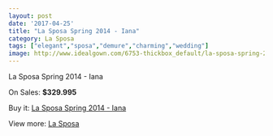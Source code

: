 ```yaml
---
layout: post
date: '2017-04-25'
title: "La Sposa Spring 2014 - Iana"
category: La Sposa
tags: ["elegant","sposa","demure","charming","wedding"]
image: http://www.idealgown.com/6753-thickbox_default/la-sposa-spring-2014-iana.jpg
---
```

La Sposa Spring 2014 - Iana

On Sales: **$329.995**
<a href="https://www.idealgown.com/en/la-sposa/2903-la-sposa-spring-2014-iana.html"><amp-img layout="responsive" width="600" height="600" src="//www.idealgown.com/6753-thickbox_default/la-sposa-spring-2014-iana.jpg" alt="La Sposa Spring 2014 - Iana 0" /></a>
<a href="https://www.idealgown.com/en/la-sposa/2903-la-sposa-spring-2014-iana.html"><amp-img layout="responsive" width="600" height="600" src="//www.idealgown.com/6755-thickbox_default/la-sposa-spring-2014-iana.jpg" alt="La Sposa Spring 2014 - Iana 1" /></a>
<a href="https://www.idealgown.com/en/la-sposa/2903-la-sposa-spring-2014-iana.html"><amp-img layout="responsive" width="600" height="600" src="//www.idealgown.com/6754-thickbox_default/la-sposa-spring-2014-iana.jpg" alt="La Sposa Spring 2014 - Iana 2" /></a>

Buy it: [La Sposa Spring 2014 - Iana](https://www.idealgown.com/en/la-sposa/2903-la-sposa-spring-2014-iana.html "La Sposa Spring 2014 - Iana")

View more: [La Sposa](https://www.idealgown.com/en/35-la-sposa "La Sposa")